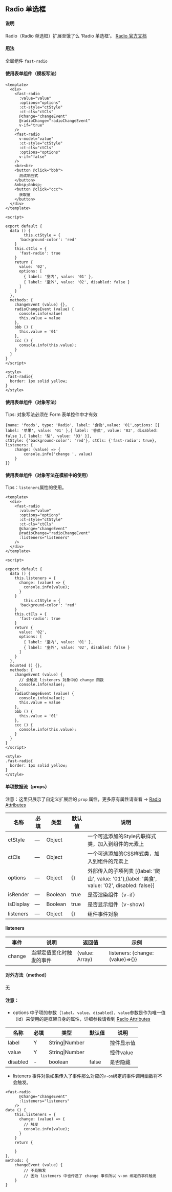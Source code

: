 ## Radio 单选框

#### 说明
Radio（Radio 单选框）扩展至饿了么 ‘Radio 单选框’。
[Radio 官方文档](https://element.eleme.cn/#/zh-CN/component/radio)


#### 用法

全局组件 `fast-radio`

#### 使用表单组件（模板写法）

```
<template>
  <div>
    <fast-radio
      :value="value"
      :options="options"
      :ct-style="ctStyle"
      :ct-cls="ctCls"
      @change="changeEvent"
      @radioChange="radioChangeEvent"
      v-if="true"
    />
    <fast-radio
      v-model="value"
      :ct-style="ctStyle"
      :ct-cls="ctCls"
      :options="options"
      v-if="false"
    />
    <br><br>
    <button @click="bbb">
      测试响应式
    </button>
    &nbsp;&nbsp;
    <button @click="ccc">
      获取值
    </button>
  </div>
</template>

<script>

export default {
  data () {
		this.ctStyle = {
      'background-color': 'red'
    }
    this.ctCls = {
      'fast-radio': true
    }
    return {
      value: '02',
      options: [
        { label: '室内', value: '01' },
        { label: '室外', value: '02', disabled: false }
      ]
    }
  },
  methods: {
    changeEvent (value) {},
    radioChangeEvent (value) {
      console.info(value)
      this.value = value
    },
    bbb () {
      this.value = '01'
    },
    ccc () {
      console.info(this.value);
    }
  }
}
</script>

<style>
.fast-radio{
  border: 1px solid yellow;
}
</style>

```

#### 使用表单组件（对象写法）

Tips: 对象写法必须在 Form 表单控件中才有效

```
{name: 'foods', type: 'Radio', label: '食物',value: '01',options: [{ label: '苹果', value: '01' },{ label: '香蕉', value: '02', disabled: false },{ label: '梨', value: '03' }],
ctStyle: {'background-color': 'red'}, ctCls: {'fast-radio': true},
listeners: {
    change: (value) => {
        console.info('change ', value)
    }
}}
```

#### 使用表单组件（对象写法在模板中的使用）

Tips：`listeners`属性的使用。

```
<template>
  <div>
    <fast-radio
      :value="value"
      :options="options"
      :ct-style="ctStyle"
      :ct-cls="ctCls"
      @change="changeEvent"
      @radioChange="radioChangeEvent"
      :listeners="listeners"
    />
  </div>
</template>

<script>

export default {
  data () {
    this.listeners = {
      change: (value) => {
        console.info(value);
      }
    }
		this.ctStyle = {
      'background-color': 'red'
    }
    this.ctCls = {
      'fast-radio': true
    }
    return {
      value: '02',
      options: [
        { label: '室内', value: '01' },
        { label: '室外', value: '02', disabled: false }
      ]
    }
  },
  mounted () {},
  methods: {
    changeEvent (value) {
      // 会触发 listeners 对象中的 change 函数
      console.info(value);
    },
    radioChangeEvent (value) {
      console.info(value);
      this.value = value
    },
    bbb () {
      this.value = '01'
    },
    ccc () {
      console.info(this.value);
    }
  }
}
</script>

<style>
.fast-radio{
  border: 1px solid yellow;
}
</style>

```



#### 单项数据流（props）

注意：这里只展示了自定义扩展后的 `prop` 属性，更多原有属性请查看 -> [Radio Attributes](https://element.eleme.cn/#/zh-CN/component/radio#radio-attributes)

名称 | 必填 | 类型 | 默认值 | 说明
---|---|---|---|---
ctStyle | — | Object |   | 一个可选添加的Style内联样式类，加入到组件的元素上
ctCls | — | Object |   | 一个可选添加的CSS样式类，加入到组件的元素上
options | — | Object |  {}  | 外部传入的子项列表 [{label: '爬山', value: '01'},{label: '美食', value: '02', disabled: false}]
isRender | — | Boolean |  true | 是否渲染组件（v-if）
isDisplay | — | Boolean |  true | 是否显示组件（v-show）
listeners | — | Object |  {} | 组件事件对象

#### listeners
事件 | 说明 | 返回值 | 示例
---|---|---|---
change | 当绑定值变化时触发的事件 | (value: Array) | listeners: {change: (value)=>{}}

#### 对外方法（method）
无

#### 注意：

- options 中子项的参数（`label`、`value`、`disabled`），`value`参数是作为唯一值（id）来使用的是框架自身的属性，详细参数请看到 [Radio Attributes](https://element.eleme.cn/#/zh-CN/component/radio#radio-attributes)

名称 | 必填 | 类型 | 默认值 | 说明
---|---|---|---|---
label | Y | String\|Number | | 控件显示值
value | Y | String\|Number | | 控件value
disabled | - | boolean | false | 是否隐藏

- listeners 事件对象如果传入了事件那么对应的`v-on`绑定的事件调用函数将不会触发。

```
<fast-radio
      @change="changeEvent"
      :listeners="listeners"
    />
data () {
    this.listeners = {
      change: (value) => {
        // 触发
        console.info(value);
      }
    }
    return {

    }
},
methods: {
    changeEvent (value) {
        // 不处触发
        // 因为 listeners 中也传递了 change 事件所以 v-on 绑定的事件触发
    }
}
```

